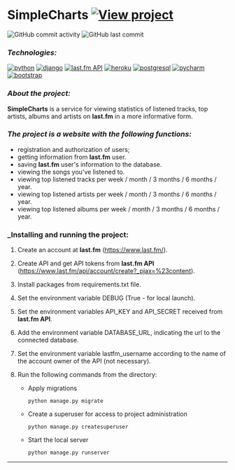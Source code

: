 # SimpleCharts [![View project](https://img.shields.io/badge/view-project-brightgreen)](https://simplechartsgrads.herokuapp.com/)

![GitHub commit activity](https://img.shields.io/github/commit-activity/y/Trivium0911/SimpleCharts?color=brightgreen&style=plastic)
![GitHub last commit](https://img.shields.io/github/last-commit/Trivium0911/SimpleCharts?style=plastic)


### _Technologies:_
[![python](https://img.shields.io/badge/Python-FFD43B?style=for-the-badge&logo=python&logoColor=darkgreen)](https://www.python.org/)
[![django](https://img.shields.io/badge/Django-092E20?style=for-the-badge&logo=django&logoColor=green)](https://docs.djangoproject.com/en/3.2/)
[![last.fm API](https://img.shields.io/badge/last.fm_API-100000?style=for-the-badge&logo=last.fm&logoColor=EA0303&labelColor=121111&color=151515)](https://www.last.fm/api/)
[![heroku](https://img.shields.io/badge/Heroku-430098?style=for-the-badge&logo=heroku&logoColor=white)](https://devcenter.heroku.com/categories/reference)
[![postgresql](https://img.shields.io/badge/PostgreSQL-316192?style=for-the-badge&logo=postgresql&logoColor=white)](https://www.postgresql.org/)
[![pycharm](https://img.shields.io/badge/pycharm-143?style=for-the-badge&logo=pycharm&logoColor=black&color=black&labelColor=green)](https://www.jetbrains.com/ru-ru/pycharm/)
[![bootstrap](https://img.shields.io/badge/Bootstrap-563D7C?style=for-the-badge&logo=bootstrap&logoColor=white)](https://getbootstrap.com/)

### _About the project:_

__SimpleCharts__ is a service for viewing statistics of listened tracks, top artists, albums and artists on __last.fm__ in a more informative form.

### _The project is a website with the following functions:_

* registration and authorization of users;
* getting information from __last.fm__ user.
* saving __last.fm__ user's information to the database.
* viewing the songs you've listened to.
* viewing top listened tracks per week / month / 3 months / 6 months / year.
* viewing top listened artists per week / month / 3 months / 6 months / year.
* viewing top listened albums per week / month / 3 months / 6 months / year.


### _Installing and running the project:
1. Create an account at __last.fm__ (https://www.last.fm/).
2. Create API and get API tokens from __last.fm API__ (https://www.last.fm/api/account/create?_pjax=%23content).
3. Install packages from requirements.txt file.
4. Set the environment variable DEBUG (True - for local launch).
5. Set the environment variables API_KEY and API_SECRET received from __last.fm API__.
6. Add the environment variable DATABASE_URL, indicating the url to the connected database.
7. Set the environment variable lastfm_username according to the name of the account owner of the API (not necessary).
4. Run the following commands from the directory:

    - Apply migrations
        ```
        python manage.py migrate
        ```
    - Create a superuser for access to project administration
        ```
        python manage.py createsuperuser
        ```
    - Start the local server
        ```
        python manage.py runserver
        ```
---	
